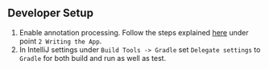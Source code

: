 ## Developer Setup

1. Enable annotation processing. Follow the steps explained [here](https://guides.micronaut.io/creating-your-first-micronaut-app-kotlin/guide/index.html) under point `2 Writing the App`.
2. In IntelliJ settings under `Build Tools -> Gradle` set `Delegate settings` to `Gradle` for both build and run as well as test.
